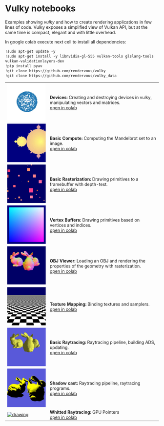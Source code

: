 # Vulky notebooks

Examples showing *vulky* and how to create rendering applications in few lines of code.
Vulky exposes a simplified view of Vulkan API, but at the same time is compact, elegant and
with little overhead.

In google colab execute next cell to install all dependencies:

```shell
!sudo apt-get update -y
!sudo apt-get install -y libnvidia-gl-555 vulkan-tools glslang-tools vulkan-validationlayers-dev
!pip install pyav
!git clone https://github.com/rendervous/vulky
!git clone https://github.com/rendervous/vulky_data
```

<table>
<tr> 
<td>
    <a href="./e01_create_and_destroy_device.ipynb">
    <img src="./docs/images/teaser1.jpg" alt="drawing" width="200px"/>
    </a>
</td>
<td>
    <b>Devices:</b> Creating and destroying devices in vulky, manipulating vectors and matrices.<br/>
    <a href="https://colab.research.google.com/github/rendervous/vulky_examples/blob/main/e01_create_and_destroy_device.ipynb">open in colab</a>
</td>
</tr>

<tr>
<td>
    <a href="./e02_basic_compute.ipynb">
    <img src="./docs/images/teaser2.webp" alt="drawing" width="200px"/>
    </a>
</td>
<td>
    <b>Basic Compute:</b> Computing the Mandelbrot set to an image.<br/>
    <a href="https://colab.research.google.com/github/rendervous/vulky_examples/blob/main/e02_basic_compute.ipynb">open in colab</a>
</td>
</tr>

<tr>
<td>
    <a href="./e03_basic_rasterization.ipynb">
    <img src="./docs/images/teaser3.webp" alt="drawing" width="200px"/>
    </a>
</td>
<td>
    <b>Basic Rasterization:</b> Drawing primitives to a framebuffer with depth-test.<br/>
    <a href="https://colab.research.google.com/github/rendervous/vulky_examples/blob/main/e03_basic_rasterization.ipynb">open in colab</a>
</td>
</tr>


<tr>
<td>
    <a href="./e04_vertex_buffers.ipynb">
    <img src="./docs/images/teaser4.jpg" alt="drawing" width="200px"/>
    </a>
</td>
<td>
    <b>Vertex Buffers:</b> Drawing primitives based on vertices and indices.<br/>
<a href="https://colab.research.google.com/github/rendervous/vulky_examples/blob/main/e04_vertex_buffers.ipynb">open in colab</a>
</td>
</tr>


<tr>
<td>
    <a href="./e05_obj_viewer.ipynb">
    <img src="./docs/images/teaser5.webp" alt="drawing" width="200px"/>
    </a>
</td>
<td>
    <b>OBJ Viewer:</b> Loading an OBJ and rendering the properties of the geometry with rasterization.<br/>
    <a href="https://colab.research.google.com/github/rendervous/vulky_examples/blob/main/e05_obj_viewer.ipynb">open in colab</a>
</td>
</tr>


<tr>
<td>
    <a href="./e06_texture_mapping.ipynb">
    <img src="./docs/images/teaser6.jpg" alt="drawing" width="200px"/>
    </a>
</td>
<td>
    <b>Texture Mapping: </b> Binding textures and samplers.<br/>
    <a href="https://colab.research.google.com/github/rendervous/vulky_examples/blob/main/e06_texture_mapping.ipynb">open in colab</a>
</td>
</tr>


<tr>
<td>
    <a href="./e07_basic_raytracing.ipynb">
    <img src="./docs/images/teaser7.webp" alt="drawing" width="200px"/>
    </a>
</td>
<td>
    <b>Basic Raytracing:</b> Raytracing pipeline, building ADS, updating.<br/>
    <a href="https://colab.research.google.com/github/rendervous/vulky_examples/blob/main/e07_basic_raytracing.ipynb">open in colab</a>
</td>
</tr>


<tr>
<td>
    <a href="./e08_shadow_cast.ipynb">
    <img src="./docs/images/teaser8.webp" alt="drawing" width="200px"/>
    </a>
</td>
<td>
    <b>Shadow cast:</b> Raytracing pipeline, raytracing programs.<br/>
    <a href="https://colab.research.google.com/github/rendervous/vulky_examples/blob/main/e08_shadow_cast.ipynb">open in colab</a>
</td>
</tr>


<tr>
<td>
    <a href="./e09_whitted_raytracing.ipynb">
    <img src="./docs/images/teaser9.webp" alt="drawing" width="200px"/>
    </a>
</td>
<td>
    <b>Whitted Raytracing:</b> GPU Pointers <br/>
    <a href="https://colab.research.google.com/github/rendervous/vulky_examples/blob/main/e09_whitted_raytracing.ipynb">open in colab</a>
</td>
</tr>

</table>




